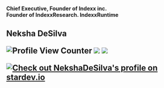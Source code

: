 <h4>Chief Executive, Founder of Indexx inc.<br>Founder of IndexxResearch. IndexxRuntime</h4>
<h2 align="left"><b>Neksha DeSilva</b><h12>

![Profile View Counter](https://komarev.com/ghpvc/?username=nekshadesilva&color=red)
![](https://img.shields.io/badge/vercel-%23000000.svg?style=for-the-badge&logo=vercel&logoColor=white)
![](https://img.shields.io/badge/Next-black?style=for-the-badge&logo=next.js&logoColor=white)
<br>


<a href="https://stardev.io/developers/NekshaDeSilva"><img alt="Check out NekshaDeSilva's profile on stardev.io" src="https://stardev.io/developers/NekshaDeSilva/badge/languages/global.svg" /></a>



